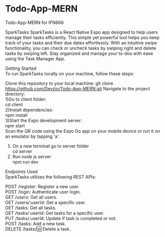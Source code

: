 # Todo-App-MERN
Todo-App-MERN for IFN666

SparkTasks
SparkTasks is a React Native Expo app designed to help users manage their tasks efficiently. This simple yet powerful tool helps you keep track of your tasks and their due dates effortlessly. With an intuitive swipe functionality, you can check or uncheck tasks by swiping right and delete tasks by swiping left. Stay organized and manage your to-dos with ease using the Task Manager App.

Getting Started<br />
To run SparkTasks locally on your machine, follow these steps:<br />

Clone this repository to your local machine:
git clone https://github.com/Devzio/Todo-App-MERN.git
Navigate to the project directory:
<br />
1)Go to client folder: <br />
cd client<br />
2)Install dependencies: <br />
npm install<br />
3)Start the Expo development server:<br />
npm start<br />
Scan the QR code using the Expo Go app on your mobile device or run it on an emulator by tapping 'a'.<br />
1) On a new terminal go to server folder<br />
cd server<br />
1) Run node js server<br />
npm run dev<br />

Endpoints Used<br />
SparkTasks utilizes the following REST APIs:<br />

POST /register: Register a new user.<br />
POST /login: Authenticate user login.<br />
GET /users: Get all users.<br />
GET /users/:userId: Get a specific user.<br />
GET /tasks: Get all tasks.<br />
GET /tasks/:userId: Get tasks for a specific user.<br />
PUT /tasks/:userId: Update if task is completed or not.<br />
POST /tasks: Add a new task.<br />
DELETE /tasks/:id: Delete a task.<br />
